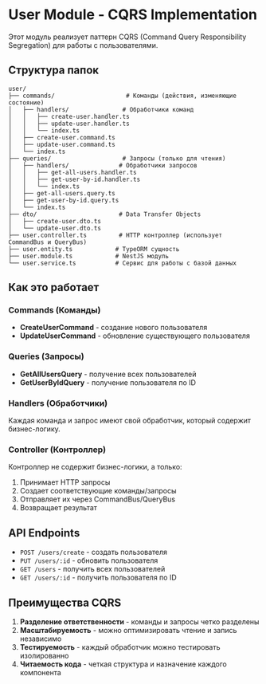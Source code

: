 # User Module - CQRS Implementation

Этот модуль реализует паттерн CQRS (Command Query Responsibility Segregation) для работы с пользователями.

## Структура папок

```
user/
├── commands/                    # Команды (действия, изменяющие состояние)
│   ├── handlers/               # Обработчики команд
│   │   ├── create-user.handler.ts
│   │   ├── update-user.handler.ts
│   │   └── index.ts
│   ├── create-user.command.ts
│   ├── update-user.command.ts
│   └── index.ts
├── queries/                    # Запросы (только для чтения)
│   ├── handlers/              # Обработчики запросов
│   │   ├── get-all-users.handler.ts
│   │   ├── get-user-by-id.handler.ts
│   │   └── index.ts
│   ├── get-all-users.query.ts
│   ├── get-user-by-id.query.ts
│   └── index.ts
├── dto/                       # Data Transfer Objects
│   ├── create-user.dto.ts
│   └── update-user.dto.ts
├── user.controller.ts         # HTTP контроллер (использует CommandBus и QueryBus)
├── user.entity.ts            # TypeORM сущность
├── user.module.ts            # NestJS модуль
└── user.service.ts           # Сервис для работы с базой данных
```

## Как это работает

### Commands (Команды)
- **CreateUserCommand** - создание нового пользователя
- **UpdateUserCommand** - обновление существующего пользователя

### Queries (Запросы)
- **GetAllUsersQuery** - получение всех пользователей
- **GetUserByIdQuery** - получение пользователя по ID

### Handlers (Обработчики)
Каждая команда и запрос имеют свой обработчик, который содержит бизнес-логику.

### Controller (Контроллер)
Контроллер не содержит бизнес-логики, а только:
1. Принимает HTTP запросы
2. Создает соответствующие команды/запросы
3. Отправляет их через CommandBus/QueryBus
4. Возвращает результат

## API Endpoints

- `POST /users/create` - создать пользователя
- `PUT /users/:id` - обновить пользователя
- `GET /users` - получить всех пользователей
- `GET /users/:id` - получить пользователя по ID

## Преимущества CQRS

1. **Разделение ответственности** - команды и запросы четко разделены
2. **Масштабируемость** - можно оптимизировать чтение и запись независимо
3. **Тестируемость** - каждый обработчик можно тестировать изолированно
4. **Читаемость кода** - четкая структура и назначение каждого компонента
